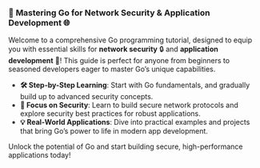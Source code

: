 ### 🚀 **Mastering Go for Network Security & Application Development** 🌐

Welcome to a comprehensive Go programming tutorial, designed to equip you with essential skills for **network security** 🔒 and **application development** 📱! This guide is perfect for anyone from beginners to seasoned developers eager to master Go’s unique capabilities.

- **🛠 Step-by-Step Learning**: Start with Go fundamentals, and gradually build up to advanced security concepts.
- **🔐 Focus on Security**: Learn to build secure network protocols and explore security best practices for robust applications.
- **💡 Real-World Applications**: Dive into practical examples and projects that bring Go’s power to life in modern app development.

Unlock the potential of Go and start building secure, high-performance applications today!
